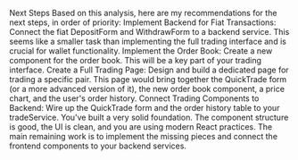 Next Steps
Based on this analysis, here are my recommendations for the next steps, in order of priority:
Implement Backend for Fiat Transactions: Connect the fiat DepositForm and WithdrawForm to a backend service. This seems like a smaller task than implementing the full trading interface and is crucial for wallet functionality.
Implement the Order Book: Create a new component for the order book. This will be a key part of your trading interface.
Create a Full Trading Page: Design and build a dedicated page for trading a specific pair. This page would bring together the QuickTrade form (or a more advanced version of it), the new order book component, a price chart, and the user's order history.
Connect Trading Components to Backend: Wire up the QuickTrade form and the order history table to your tradeService.
You've built a very solid foundation. The component structure is good, the UI is clean, and you are using modern React practices. The main remaining work is to implement the missing pieces and connect the frontend components to your backend services.